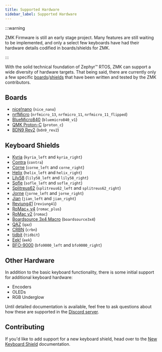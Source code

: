 ```yaml
---
title: Supported Hardware
sidebar_label: Supported Hardware
---
```


:::warning

ZMK Firmware is still an early stage project. Many features are still waiting to be implemented, and only a select few keyboards
have had their hardware details codified in boards/shields for ZMK.

:::

With the solid technical foundation of Zephyr™ RTOS, ZMK can support a wide diversity of hardware targets.
That being said, there are currently only a few specific [boards](/docs/faq#what-is-a-board)/[shields](/docs/faq#what-is-a-shield) that have been written and tested by the ZMK contributors.

## Boards

- [nice!nano](https://nicekeyboards.com/products/nice-nano-v1-0) (`nice_nano`)
- [nrfMicro](https://github.com/joric/nrfmicro) (`nrfmicro_13`, `nrfmicro_11`, `nrfmicro_11_flipped`)
- [BlueMicro840](https://store.jpconstantineau.com/#/group/bluemicro) (`bluemicro840_v1`)
- [QMK Proton-C](https://qmk.fm/proton-c/) (`proton_c`)
- [BDN9 Rev2](https://keeb.io/products/bdn9-rev-2-3x3-9-key-macropad-rotary-encoder-and-rgb) (`bdn9_rev2`)

## Keyboard Shields

- [Kyria](https://splitkb.com/products/kyria-pcb-kit) (`kyria_left` and `kyria_right`)
- [Contra](https://github.com/ai03-2725/Contra) (`contra`)
- [Corne](https://github.com/foostan/crkbd) (`corne_left` and `corne_right`)
- [Helix](https://github.com/mcmadhatter/helix) (`helix_left` and `helix_right`)
- [Lily58](https://github.com/kata0510/Lily58) (`lily58_left` and `lily58_right`)
- [Sofle](https://github.com/josefadamcik/SofleKeyboard) (`sofle_left` and `sofle_right`)
- [Splitreus62](https://github.com/Na-Cly/splitreus62) (`splitreus62_left` and `splitreus62_right`)
- [Jorne](https://github.com/joric/jorne) (`jorne_left` and `jorne_right`)
- [Jian](https://github.com/KGOH/Jian-Info) (`jian_left` and `jian_right`)
- [Reviung41](https://github.com/gtips/reviung/tree/master/reviung41) (`reviung41`)
- [RoMac+ v4](https://www.littlekeyboards.com/products/romac) (`romac_plus`)
- [RoMac v2](https://mechboards.co.uk/shop/kits/romac-macro-pad/) (`romac`)
- [Boardsource 3x4 Macro](https://boardsource.xyz/store/5ecc2008eee64242946c98c1) (`boardsource3x4`)
- [QAZ](https://www.cbkbd.com/product/qaz-keyboard-kit) (`qaz`)
- [CRBN](https://keygem.store/collections/group-buys/products/group-buy-featherlight-40-kit) (`crbn`)
- [tidbit](https://nullbits.co/tidbit/) (`tidbit`)
- [Eek!](https://www.cbkbd.com/product/eek-keyboard) (`eek`)
- [BFO-9000](https://keeb.io/products/bfo-9000-keyboard-customizable-full-size-split-ortholinear) (`bfo9000_left` and `bfo9000_right`)

## Other Hardware

In addition to the basic keyboard functionality, there is some initial support for additional keyboard hardware:

- Encoders
- OLEDs
- RGB Underglow

Until detailed documentation is available, feel free to ask questions about how these are supported in the [Discord server](https://zmkfirmware.dev/community/discord/invite).

## Contributing

If you'd like to add support for a new keyboard shield, head over to the [New Keyboard Shield](development/new-shield) documentation.
